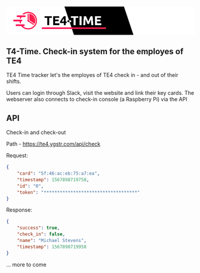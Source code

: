 ![Banner](cdn/img/banner.png)

## T4-Time. Check-in system for the employes of TE4


TE4 Time tracker let's the employes of TE4 check in - and out of their shifts.

Users can login through Slack, visit the website and link their key cards.
The webserver also connects to check-in console (a Raspberry Pi) via the API

## API

Check-in and check-out

Path - https://te4.ygstr.com/api/check

Request: 
```json
{
    "card": "5f:46:ac:eb:75:a7:ea",
    "timestamp": 1567898719758,
    "id": "0",
    "token": "***********************************"
}
```

Response: 
```json
{
    "success": true,
    "check_in": false,
    "name": "Michael Stevens",
    "timestamp": 1567898719958
}
```


... more to come
